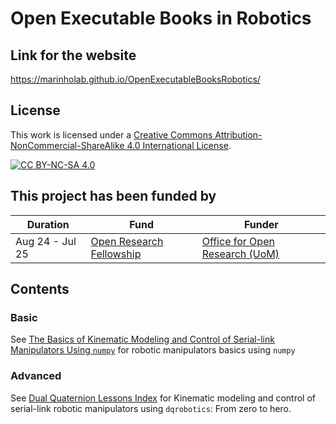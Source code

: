 # Open Executable Books in Robotics

## Link for the website

https://marinholab.github.io/OpenExecutableBooksRobotics/

## License
This work is licensed under a
[Creative Commons Attribution-NonCommercial-ShareAlike 4.0 International License][cc-by-nc-sa].

[![CC BY-NC-SA 4.0][cc-by-nc-sa-image]][cc-by-nc-sa]

[cc-by-nc-sa]: http://creativecommons.org/licenses/by-nc-sa/4.0/
[cc-by-nc-sa-image]: https://licensebuttons.net/l/by-nc-sa/4.0/88x31.png

## This project has been funded by

| Duration         | Fund                                                                            | Funder                                                                      |
|------------------|---------------------------------------------------------------------------------|-----------------------------------------------------------------------------|
| Aug 24 -  Jul 25 | [Open Research Fellowship](https://manchester-uk.libanswers.com/OOR/faq/279379) | [Office for Open Research (UoM)](https://www.openresearch.manchester.ac.uk) |

## Contents

### Basic 

See [The Basics of Kinematic Modeling and Control of Serial-link Manipulators Using `numpy`](basic_lessons/README.md) for robotic manipulators basics using `numpy`              


### Advanced 

See [Dual Quaternion Lessons Index](dqrobotics/README.md) for Kinematic modeling and control of serial-link robotic manipulators using `dqrobotics`: From zero to hero.
